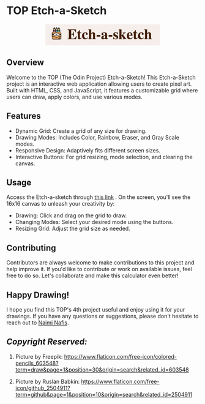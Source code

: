 # TOP Etch-a-Sketch

<p align="center">
  <img src="./img/etch-a-sketch.png" alt="TOP Calculator" width="300"/>
</p>

## Overview
Welcome to the TOP (The Odin Project) Etch-a-Sketch!
This Etch-a-Sketch project is an interactive web application allowing users to create pixel art. Built with HTML, CSS, and JavaScript, it features a customizable grid where users can draw, apply colors, and use various modes.

## Features
- Dynamic Grid: Create a grid of any size for drawing.
- Drawing Modes: Includes Color, Rainbow, Eraser, and Gray Scale modes.
- Responsive Design: Adaptively fits different screen sizes.
- Interactive Buttons: For grid resizing, mode selection, and clearing the canvas.

## Usage
Access the Etch-a-sketch through [this link](https://naiminafis.github.io/etch-a-sketch/) . On the screen, you'll see the 16x16 canvas to unleash your creativity by: 
- Drawing: Click and drag on the grid to draw.
- Changing Modes: Select your desired mode using the buttons.
- Resizing Grid: Adjust the grid size as needed.

## Contributing
Contributors are always welcome to make contributions to this project and help improve it. If you'd like to contribute or work on available issues, feel free to do so. Let's collaborate and make this calculator even better!

## Happy Drawing!
I hope you find this TOP's 4th project useful and enjoy using it for your drawings. If you have any questions or suggestions, please don't hesitate to reach out to [Naimi Nafis](https://github.com/NaimiNafis).

## *Copyright Reserved:*

1. Picture by Freepik: https://www.flaticon.com/free-icon/colored-pencils_603548?term=draw&page=1&position=30&origin=search&related_id=603548

2. Picture by Ruslan Babkin: https://www.flaticon.com/free-icon/github_2504911?term=github&page=1&position=10&origin=search&related_id=2504911